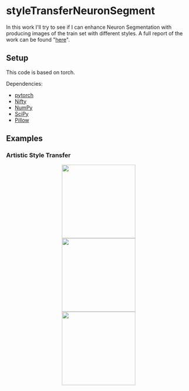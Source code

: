 # styleTransferNeuronSegment
In this work I'll try to see if I can enhance Neuron Segmentation with producing images of the train set with different styles. A full report of the work can be found "[here](https://github.com/ahmadnish/styleTransferNeuronSegment/blob/master/tex/report.pdf)".

## Setup

This code is based on torch.

Dependencies:
* [pytorch](https://pytorch.org) 
* [Nifty](https://github.com/DerThorsten/nifty)
* [NumPy](https://github.com/numpy/numpy/blob/master/INSTALL.rst.txt)
* [SciPy](https://github.com/scipy/scipy/blob/master/INSTALL.rst.txt)
* [Pillow](http://pillow.readthedocs.io/en/3.3.x/installation.html#installation)

## Examples

### Artistic Style Transfer

<div align="center">
<img src="https://raw.githubusercontent.com/ahmadnish/styleTransferNeuronSegment/blob/master/images/stylize1.png" height="200px">
</div>

<div align="center">
<img src="https://raw.githubusercontent.com/ahmadnish/styleTransferNeuronSegment/blob/master/images/stylize2.png" height="200px">
</div>

<div align="center">
<img src="https://raw.githubusercontent.com/ahmadnish/styleTransferNeuronSegment/blob/master/images/stylize1.png" height="200px">
</div>
